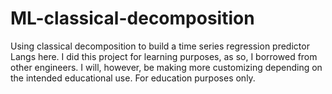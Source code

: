 # ML-classical-decomposition
Using classical decomposition to build a time series regression predictor 
Langs here. I did this project for learning purposes, as so, I borrowed from other engineers. I will, however, be making more customizing depending on the intended educational use. For education purposes only. 
